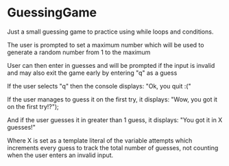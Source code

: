 # GuessingGame

Just a small guessing game to practice using while loops and conditions.

The user is prompted to set a maximum number which will be used to generate a random number from 1 to the maximum

User can then enter in guesses and will be prompted if the input is invalid and may also exit the game early by entering "q" as a guess

If the user selects "q" then the console displays: "Ok, you quit :("

If the user manages to guess it on the first try, it displays: "Wow, you got it on the first try!?");

And if the user guesses it in greater than 1 guess, it displays: "You got it in X guesses!"

Where X is set as a template literal of the variable attempts which increments every guess to track the total number of guesses, not counting when the user enters an invalid input.

